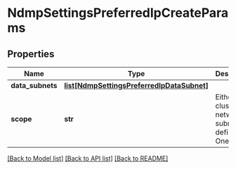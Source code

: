 # NdmpSettingsPreferredIpCreateParams

## Properties
Name | Type | Description | Notes
------------ | ------------- | ------------- | -------------
**data_subnets** | [**list[NdmpSettingsPreferredIpDataSubnet]**](NdmpSettingsPreferredIpDataSubnet.md) |  | 
**scope** | **str** | Either cluster or a network subnet defined in OneFS. | 

[[Back to Model list]](../README.md#documentation-for-models) [[Back to API list]](../README.md#documentation-for-api-endpoints) [[Back to README]](../README.md)


